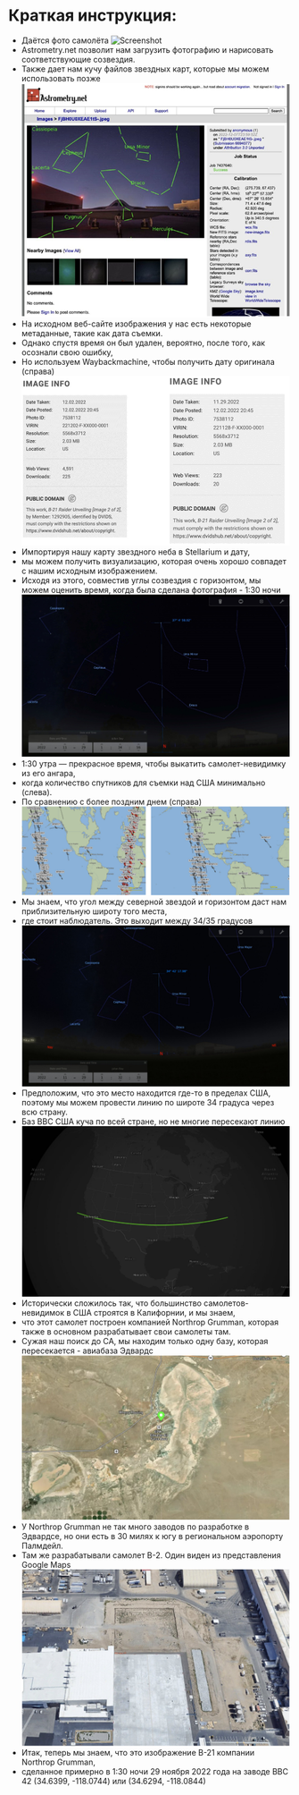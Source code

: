 # Краткая инструкция:
 
* Даётся фото самолёта
  ![Screenshot](image/FjBGwXbXoAAi7Ng.jpg)
* Astrometry.net позволит нам загрузить фотографию и нарисовать соответствующие созвездия. 
* Также дает нам кучу файлов звездных карт, которые мы можем использовать позже
  ![Screenshot](image/1.png)
* На исходном веб-сайте изображения у нас есть некоторые метаданные, такие как дата съемки. 
* Однако спустя время он был удален, вероятно, после того, как осознали свою ошибку,
* Но используем Waybackmachine, чтобы получить дату оригинала (справа)
  ![Screenshot](image/2.png)
* Импортируя нашу карту звездного неба в Stellarium и дату, 
* мы можем получить визуализацию, которая очень хорошо совпадет с нашим исходным изображением. 
* Исходя из этого, совместив углы созвездия с горизонтом, мы можем оценить время, когда была сделана фотография - 1:30 ночи
  ![Screenshot](image/3.png)
* 1:30 утра — прекрасное время, чтобы выкатить самолет-невидимку из его ангара, 
* когда количество спутников для съемки над США минимально (слева). 
* По сравнению с более поздним днем (справа)  
  ![Screenshot](image/4.png)
* Мы знаем, что угол между северной звездой и горизонтом даст нам приблизительную широту того места, 
* где стоит наблюдатель. Это выходит между 34/35 градусов
  ![Screenshot](image/5.png)
* Предположим, что это место находится где-то в пределах США, поэтому мы можем провести линию по широте 34 градуса через всю страну. 
* Баз ВВС США куча по всей стране, но не многие пересекают линию
  ![Screenshot](image/6.png)
* Исторически сложилось так, что большинство самолетов-невидимок в США строятся в Калифорнии, и мы знаем, 
* что этот самолет построен компанией Northrop Grumman, которая также в основном разрабатывает свои самолеты там. 
* Сужая наш поиск до CA, мы находим только одну базу, которая пересекается - авиабаза Эдвардс
  ![Screenshot](image/7.png)
* У Northrop Grumman не так много заводов по разработке в Эдвардсе, но они есть в 30 милях к югу в региональном аэропорту Палмдейл. 
* Там же разрабатывали самолет В-2. Один виден из представления Google Maps
  ![Screenshot](image/8.png)
* Итак, теперь мы знаем, что это изображение B-21 компании Northrop Grumman, 
* сделанное примерно в 1:30 ночи 29 ноября 2022 года на заводе ВВС 42 (34.6399, -118.0744) или (34.6294, -118.0844)